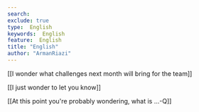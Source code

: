 ```yaml
---
search:
exclude: true
type:  English
keywords:  English
feature:  English
title: "English"
author: "ArmanRiazi"
---
```


 [[I wonder what challenges next month will bring for the team]]

 [[I just wonder to let you know]]

  [[At this point you're probably wondering, what is ...-Q]]
